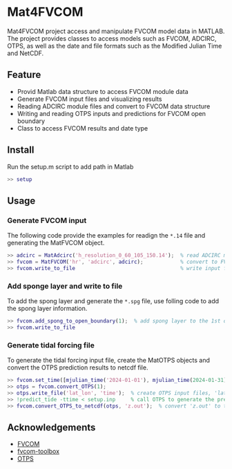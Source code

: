# Mat4FVCOM

Mat4FVCOM project access and manipulate FVCOM model data in MATLAB. The project provides classes to access models such as FVCOM, ADCIRC, OTPS, as well as the date and file formats such as the Modified Julian Time and NetCDF.

## Feature

 - Provid Matlab data structure to access FVCOM module data
 - Generate FVCOM input files and visualizing results
 - Reading ADCIRC module files and convert to FVCOM data structure
 - Writing and reading OTPS inputs and predictions for FVCOM open boundary
 - Class to access FVCOM results and date type

## Install

Run the setup.m script to add path in Matlab

```matlab
>> setup
```

## Usage 

### Generate FVCOM input

The following code provide the examples for readign the `*.14` file and generating the MatFVCOM object.

```matlab
>> adcirc = MatAdcirc('h_resolution_0_60_105_150.14');  % read ADCIRC mesh file
>> fvcom = MatFVCOM('hr', 'adcirc', adcirc);            % convert to FVCOM data structure
>> fvcom.write_to_file                                  % write input files for FVCOM module
```

### Add sponge layer and write to file

To add the spong layer and generate the `*.spg` file, use folling code to add the spong layer information.

```matlab
>> fvcom.add_spong_to_open_boundary(1);  % add spong layer to the 1st open boundary, default coefficient is 0.001
>> fvcom.write_to_file
```

### Generate tidal forcing file

To generate the tidal forcing input file, create the MatOTPS objects and convert the OTPS prediction results to netcdf file.

```matlab
>> fvcom.set_time([mjulian_time('2024-01-01'), mjulian_time(2024-01-31)]);  % set the start and end date
>> otps = fvcom.convert_OTPS(1);                                            % convert to MatOTPS object, time interval 1 hour
>> otps.write_file('lat_lon', 'time');  % create OTPS input files, 'lat_lon' and 'time'
>> !predict_tide -ttime < setup.inp     % call OTPS to generate the prediction file 'z.out'
>> fvcom.convert_OTPS_to_netcdf(otps, 'z.out');  % convert 'z.out' to the *.nc file 
```

## Acknowledgements

 - [FVCOM](https://github.com/FVCOM-GitHub/FVCOM.git)
 - [fvcom-toolbox](https://github.com/pwcazenave/fvcom-toolbox.git)
 - [OTPS](https://www.tpxo.net/otps)


